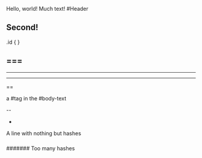 
Hello, world!
Much text!
#Header
## Second!

.id { }

===
---
***
___

==

a #tag in the #body-text

--

*

A line with nothing but hashes
###

####### Too many hashes


